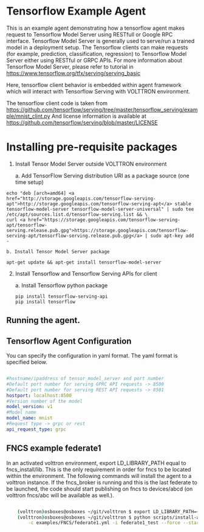 # Tensorflow Example Agent

This is an example agent demonstrating how a tensorflow agent makes request to Tensorflow Model Server 
using RESTfull or Google RPC interface. Tensorflow Model Server is generally used to serve/run a
trained model in a deployment setup. The Tensorflow clients can make requests (for example, prediction,
classification, regression) to Tensorflow Model Server either using RESTful or GRPC APIs. 
For more information about Tensorflow Model Server, please refer to tutorial in 
https://www.tensorflow.org/tfx/serving/serving_basic

Here, tensorflow client behavior is embedded within agent framework which will interact with Tensorflow
Serving with VOLTTRON environment.

The tensorflow client code is taken from https://github.com/tensorflow/serving/tree/master/tensorflow_serving/example/mnist_clint.py
And license information is available at https://github.com/tensorflow/serving/blob/master/LICENSE

# Installing pre-requisite packages
1. Install Tensor Model Server outside VOLTTRON environment

    a. Add TensorFlow Serving distribution URI as a package source (one time setup)
```
echo "deb [arch=amd64] <a href="http://storage.googleapis.com/tensorflow-serving-apt">http://storage.googleapis.com/tensorflow-serving-apt</a> stable tensorflow-model-server tensorflow-model-server-universal" | sudo tee /etc/apt/sources.list.d/tensorflow-serving.list && \
curl <a href="https://storage.googleapis.com/tensorflow-serving-apt/tensorflow-serving.release.pub.gpg">https://storage.googleapis.com/tensorflow-serving-apt/tensorflow-serving.release.pub.gpg</a> | sudo apt-key add -
```
    b. Install Tensor Model Server package
```
apt-get update && apt-get install tensorflow-model-server
``` 
2. Install Tensorflow and Tensorflow Serving APIs for client 

    a. Install Tensorflow python package
    ```
    pip install tensorflow-serving-api
    pip install tensorflow
    ```

## Running the agent.



## Tensorflow Agent Configuration

You can specify the configuration in  yaml format.  The yaml format is specified
below. 

```` yml

#hostname/ipaddress of tensor_model_server and port number
#Default port number for serving GPRC API requests -> 8500
#Default port number for serving REST API requests -> 8501
hostport: localhost:8500
#Version number of the model
model_version: v1
#Model name
model_name: mnist
#Request type -> grpc or rest
api_request_type: grpc


````

## FNCS example federate1

In an activated volttron environment, export LD_LIBRARY_PATH equal to fncs_install/lib.  This is
the only requirement in order for fncs to be located within the environment.  The following
commands will install the agent to a volttron instance.  If the fncs_broker is running
and this is the last federate to be launched, the code should start publishing on fncs to 
devices/abcd (on volttron fncs/abc will be available as well.).

````bash

    (volttron)osboxes@osboxes ~/git/volttron $ export LD_LIBRARY_PATH=<fncs_install>/lib
    (volttron)osboxes@osboxes ~/git/volttron $ python scripts/install-agent.py -s examples/FNCS \
        -c examples/FNCS/federate1.yml -i federate1_test --force --start   

````

